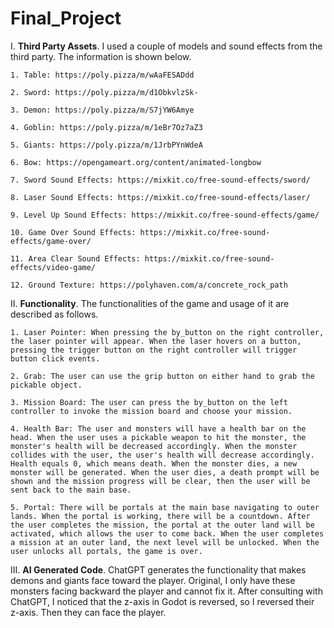 # Final_Project
 
I. **Third Party Assets**. I used a couple of models and sound effects from the third party. The information is shown below.

   `1. Table: https://poly.pizza/m/wAaFESADdd`

   `2. Sword: https://poly.pizza/m/d1ObkvlzSk-`

   `3. Demon: https://poly.pizza/m/S7jYW6Amye`

   `4. Goblin: https://poly.pizza/m/1eBr7Oz7aZ3`

   `5. Giants: https://poly.pizza/m/1JrbPYnWdeA`

   `6. Bow: https://opengameart.org/content/animated-longbow`

   `7. Sword Sound Effects: https://mixkit.co/free-sound-effects/sword/`

   `8. Laser Sound Effects: https://mixkit.co/free-sound-effects/laser/`

   `9. Level Up Sound Effects: https://mixkit.co/free-sound-effects/game/`

   `10. Game Over Sound Effects: https://mixkit.co/free-sound-effects/game-over/`

   `11. Area Clear Sound Effects: https://mixkit.co/free-sound-effects/video-game/`

   `12. Ground Texture: https://polyhaven.com/a/concrete_rock_path`

II. **Functionality**. The functionalities of the game and usage of it are described as follows.

   `1. Laser Pointer: When pressing the by_button on the right controller, the laser pointer will appear. When the laser hovers on a button, pressing the trigger button on the right controller will trigger button click events.`

   `2. Grab: The user can use the grip button on either hand to grab the pickable object.`

   `3. Mission Board: The user can press the by_button on the left controller to invoke the mission board and choose your mission.`

   `4. Health Bar: The user and monsters will have a health bar on the head. When the user uses a pickable weapon to hit the monster, the monster's health will be decreased accordingly. When the monster collides with the user, the user's health will decrease accordingly. Health equals 0, which means death. When the monster dies, a new monster will be generated. When the user dies, a death prompt will be shown and the mission progress will be clear, then the user will be sent back to the main base.`

   `5. Portal: There will be portals at the main base navigating to outer lands. When the portal is working, there will be a countdown. After the user completes the mission, the portal at the outer land will be activated, which allows the user to come back. When the user completes a mission at an outer land, the next level will be unlocked. When the user unlocks all portals, the game is over.`

III. **AI Generated Code**. ChatGPT generates the functionality that makes demons and giants face toward the player. Original, I only have these monsters facing backward the player and cannot fix it. After consulting with ChatGPT, I noticed that the z-axis in Godot is reversed, so I reversed their z-axis. Then they can face the player.
